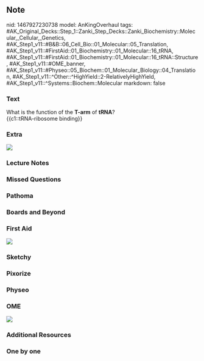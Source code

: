 ## Note
nid: 1467927230738
model: AnKingOverhaul
tags: #AK_Original_Decks::Step_1::Zanki_Step_Decks::Zanki_Biochemistry::Molecular,_Cellular,_Genetics, #AK_Step1_v11::#B&B::06_Cell_Bio::01_Molecular::05_Translation, #AK_Step1_v11::#FirstAid::01_Biochemistry::01_Molecular::16_tRNA, #AK_Step1_v11::#FirstAid::01_Biochemistry::01_Molecular::16_tRNA::Structure, #AK_Step1_v11::#OME_banner, #AK_Step1_v11::#Physeo::05_Biochem::01_Molecular_Biology::04_Translation, #AK_Step1_v11::^Other::^HighYield::2-RelativelyHighYield, #AK_Step1_v11::^Systems::Biochem::Molecular
markdown: false

### Text
<div>
  <div>
    What is the function of the <b>T-arm</b> of <b>tRNA</b>?
  </div>
  <div>
    {{c1::tRNA-ribosome binding}}
  </div>
</div>

### Extra
<img src="paste-108095736906019.jpg">

### Lecture Notes


### Missed Questions


### Pathoma


### Boards and Beyond


### First Aid
<img src="tmpqx5GNR.png">

### Sketchy


### Pixorize


### Physeo


### OME
<div class="ome-widget">
  <a href="https://onlinemeded.org?ref=anki"><img src=
  "_OME_AnkiFlashcards_General_3.png"></a>
</div>

### Additional Resources


### One by one

